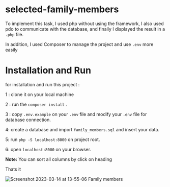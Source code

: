 # selected-family-members

To implement this task, I used php without using the framework,
I also used pdo to communicate with the database, and finally I displayed the result in a ‍‍‍```.php``` file.

In addition, I used Composer to manage the project and use ```.env``` more easily

# Installation and Run

for installation and run this project :

1 : clone it on your local machine

2 : run the ```composer install``` .

3 : copy ```.env.example``` on your ```.env``` file and modify your ```.env``` file for database connection.

4: create a database and import ```family_members.sql``` and insert your data.

5: run ```php -S localhost:8000``` on project root.

6: open ```localhost:8000``` on your browser.

<b>Note:</b> You can sort all columns by click on heading


Thats it


![Screenshot 2023-03-14 at 13-55-06 Family members](https://user-images.githubusercontent.com/42310147/224971693-f4794f86-7da4-4837-9909-b4ebb02ee62b.png)
